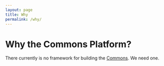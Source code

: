 ```yaml
---
layout: page
title: Why
permalink: /why/
---
```


# Why the Commons Platform?

There currently is no framework for building the [Commons](https://commonsplatform.github.io/terms/#what-is-the-commons). We need one.
